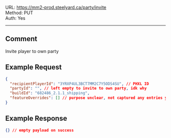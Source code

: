 URL: https://mm2-prod.steelyard.ca/party/invite \
Method: PUT \
Auth: Yes

---

## Comment
Invite player to own party

## Example Request
```json
{
  "recipientPlayerId": "3YRXP4UL3BCT7MM2C7Y5ODS4SU", // PHXL ID
  "partyId": "", // left empty to invite to own party, idk why
  "buildId": "682486_2.1.1_shipping",
  "featureOverrides": [] // purpose unclear, not captured any entries yet
}
```

## Example Response
```json
{} // empty payload on success
```